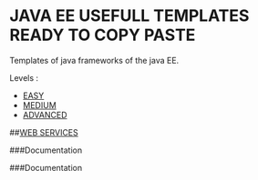 JAVA EE USEFULL TEMPLATES READY TO COPY PASTE 
============================

Templates of java frameworks of the java EE.

Levels :


* [EASY](#)
* [MEDIUM](#)
* [ADVANCED](#)


##[WEB SERVICES](http://www.zkoss.org/product/zk)

###Documentation

###Documentation
